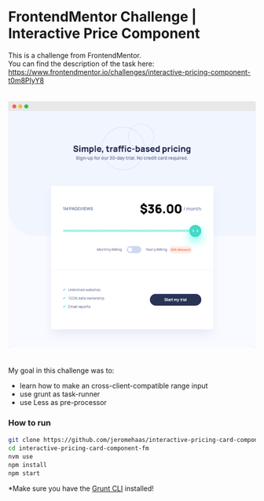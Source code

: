# FrontendMentor Challenge | Interactive Price Component

This is a challenge from FrontendMentor.   
You can find the description of the task here:  
https://www.frontendmentor.io/challenges/interactive-pricing-component-t0m8PIyY8

<img src="assets/readme/preview.png" width="700" style="margin: 20px 0" />

My goal in this challenge was to:
- learn how to make an cross-client-compatible range input
- use grunt as task-runner
- use Less as pre-processor

### How to run
```bash
git clone https://github.com/jeromehaas/interactive-pricing-card-component-fm
cd interactive-pricing-card-component-fm
nvm use
npm install 
npm start
```

*Make sure you have the [Grunt CLI](https://gruntjs.com/using-the-cli) installed!

